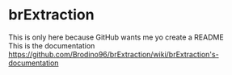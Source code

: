 # brExtraction

This is only here because GitHub wants me yo create a README <br>
This is the documentation https://github.com/Brodino96/brExtraction/wiki/brExtraction's-documentation

